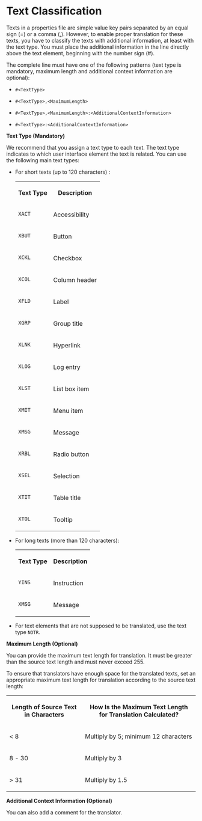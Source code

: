 <!-- loio582ce93d326540f59d149031a44d5fb0 -->

# Text Classification

Texts in a properties file are simple value key pairs separated by an equal sign \(=\) or a comma \(,\). However, to enable proper translation for these texts, you have to classify the texts with additional information, at least with the text type. You must place the additional information in the line directly above the text element, beginning with the number sign \(\#\).

The complete line must have one of the following patterns \(text type is mandatory, maximum length and additional context information are optional\):

-    `#<TextType>`

-    `#<TextType>,<MaximumLength>` 

-    `#<TextType>,<MaximumLength>:<AdditionalContextInformation>` 

-    `#<TextType>:<AdditionalContextInformation>` 


**Text Type \(Mandatory\)**

We recommend that you assign a text type to each text. The text type indicates to which user interface element the text is related. You can use the following main text types:

-   For short texts \(up to 120 characters\) :


    <table>
    <tr>
    <th valign="top">

     **Text Type** 


    
    </th>
    <th valign="top">

     **Description** 


    
    </th>
    </tr>
    <tr>
    <td valign="top">

    `XACT`


    
    </td>
    <td valign="top">

    Accessibility


    
    </td>
    </tr>
    <tr>
    <td valign="top">

    `XBUT`


    
    </td>
    <td valign="top">

    Button


    
    </td>
    </tr>
    <tr>
    <td valign="top">

    `XCKL`


    
    </td>
    <td valign="top">

    Checkbox


    
    </td>
    </tr>
    <tr>
    <td valign="top">

    `XCOL`


    
    </td>
    <td valign="top">

    Column header


    
    </td>
    </tr>
    <tr>
    <td valign="top">

    `XFLD`


    
    </td>
    <td valign="top">

    Label


    
    </td>
    </tr>
    <tr>
    <td valign="top">

    `XGRP`


    
    </td>
    <td valign="top">

    Group title


    
    </td>
    </tr>
    <tr>
    <td valign="top">

    `XLNK`


    
    </td>
    <td valign="top">

    Hyperlink


    
    </td>
    </tr>
    <tr>
    <td valign="top">

    `XLOG`


    
    </td>
    <td valign="top">

    Log entry


    
    </td>
    </tr>
    <tr>
    <td valign="top">

    `XLST`


    
    </td>
    <td valign="top">

    List box item


    
    </td>
    </tr>
    <tr>
    <td valign="top">

    `XMIT`


    
    </td>
    <td valign="top">

    Menu item


    
    </td>
    </tr>
    <tr>
    <td valign="top">

    `XMSG`


    
    </td>
    <td valign="top">

    Message


    
    </td>
    </tr>
    <tr>
    <td valign="top">

    `XRBL`


    
    </td>
    <td valign="top">

    Radio button


    
    </td>
    </tr>
    <tr>
    <td valign="top">

    `XSEL`


    
    </td>
    <td valign="top">

    Selection


    
    </td>
    </tr>
    <tr>
    <td valign="top">

    `XTIT`


    
    </td>
    <td valign="top">

    Table title


    
    </td>
    </tr>
    <tr>
    <td valign="top">

    `XTOL`


    
    </td>
    <td valign="top">

    Tooltip


    
    </td>
    </tr>
    </table>
    
-   For long texts \(more than 120 characters\):


    <table>
    <tr>
    <th valign="top">

     **Text Type** 


    
    </th>
    <th valign="top">

     **Description** 


    
    </th>
    </tr>
    <tr>
    <td valign="top">

    `YINS`


    
    </td>
    <td valign="top">

    Instruction


    
    </td>
    </tr>
    <tr>
    <td valign="top">

    `XMSG`


    
    </td>
    <td valign="top">

    Message


    
    </td>
    </tr>
    </table>
    
-   For text elements that are not supposed to be translated, use the text type `NOTR`.


**Maximum Length \(Optional\)**

You can provide the maximum text length for translation. It must be greater than the source text length and must never exceed 255.

To ensure that translators have enough space for the translated texts, set an appropriate maximum text length for translation according to the source text length:


<table>
<tr>
<th valign="top">

Length of Source Text in Characters



</th>
<th valign="top">

How Is the Maximum Text Length for Translation Calculated?



</th>
</tr>
<tr>
<td valign="top">

< 8



</td>
<td valign="top">

Multiply by 5; minimum 12 characters



</td>
</tr>
<tr>
<td valign="top">

8 - 30



</td>
<td valign="top">

Multiply by 3



</td>
</tr>
<tr>
<td valign="top">

\> 31



</td>
<td valign="top">

Multiply by 1.5



</td>
</tr>
</table>

**Additional Context Information \(Optional\)**

You can also add a comment for the translator.

